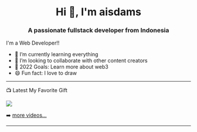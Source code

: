 <!--
**prayogoris14/prayogoris14** is a ✨ _special_ ✨ repository because its `README.md` (this file) appears on your GitHub profile.

Here are some ideas to get you started:

- 🔭 I’m currently working on ...
- 🌱 I’m currently learning ...
- 👯 I’m looking to collaborate on ...
- 🤔 I’m looking for help with ...
- 💬 Ask me about ...
- 📫 How to reach me: ...
- 😄 Pronouns: ...
- ⚡ Fun fact: ...
-->


<h1 align="center">Hi 👋, I'm aisdams</h1>
<h3 align="center">A passionate fullstack developer from Indonesia</h3>
<!--![](https://komarev.com/ghpvc/?username=aisdams&color=red&style=flat-square&label=PROFILE+VIEWS) -->
I'm a Web Developer!!

- 🌱 I’m currently learning everything
- 👯 I’m looking to collaborate with other content creators
- 🥅 2022 Goals: Learn more about web3
- 😄 Fun fact: I love to draw
<!--!---<!--<p><img align="center" src="https://github-readme-streak-stats.herokuapp.com/?user=aisdams&theme=tokyonight" alt="aisdams" /></p>  -->
---
📺 Latest My Favorite Gift

<!-- Gift:START -->
![](https://media.giphy.com/media/hrSFdM4rg8VFpXyz2m/giphy.gif)

<!-- Gift:END -->

➡️ [more videos...](https://www.youtube.com/channel/UCt7Zm-5VJEGPJuIgcJEbPFg)

---


[website]: https://github.com/aisdams/aisdams
[youtube]: https://www.youtube.com/channel/UCt7Zm-5VJEGPJuIgcJEbPFg
[instagram]: https://www.instagram.com/aisrdm_14/
[webdevplaylist]: https://www.youtube.com/playlist?list=PLkwxH9e_vrAJ0WbEsFA9W3I1W-g_BTsbt
[jsplaylist]: https://www.youtube.com/playlist?list=PLkwxH9e_vrALRJKu7wfXby3MKeflhTu6B
[cssplaylist]: https://www.youtube.com/playlist?list=PLkwxH9e_vrALSdvZuEh6gqQdmDoDIoqz4
[reactplaylist]: https://www.youtube.com/playlist?list=PLkwxH9e_vrAK4TdffpxKY3QGyHCpxFcQ0
